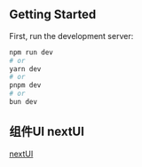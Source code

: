 ## Getting Started

First, run the development server:

```bash
npm run dev
# or
yarn dev
# or
pnpm dev
# or
bun dev
```

## 组件UI nextUI
[nextUI](https://nextui.org/)